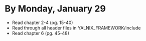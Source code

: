 # By Monday, January 29

- Read chapter 2-4 (pg. 15-40)
- Read through all header files in YALNIX_FRAMEWORK/include
- Read chapter 6 (pg. 45-48)
